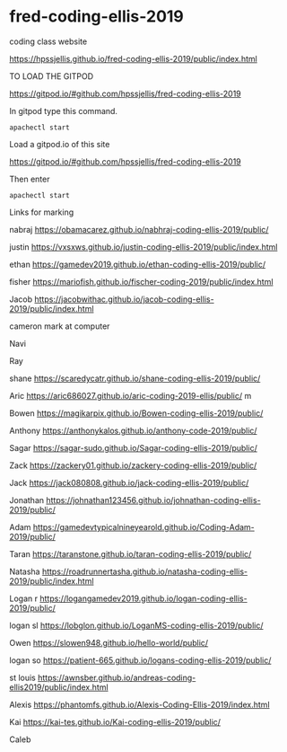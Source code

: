 # fred-coding-ellis-2019
coding class website



https://hpssjellis.github.io/fred-coding-ellis-2019/public/index.html



TO LOAD THE GITPOD 

https://gitpod.io/#github.com/hpssjellis/fred-coding-ellis-2019

In gitpod type this command.

```
apachectl start

```






Load a gitpod.io of this site

https://gitpod.io/#github.com/hpssjellis/fred-coding-ellis-2019

Then enter 

```apachectl start```






Links for marking


nabraj  https://obamacarez.github.io/nabhraj-coding-ellis-2019/public/

justin https://vxsxws.github.io/justin-coding-ellis-2019/public/index.html


ethan https://gamedev2019.github.io/ethan-coding-ellis-2019/public/

fisher  https://mariofish.github.io/fischer-coding-2019/public/index.html

Jacob   https://jacobwithac.github.io/jacob-coding-ellis-2019/public/index.html




cameron mark at computer

Navi 

Ray 

shane https://scaredycatr.github.io/shane-coding-ellis-2019/public/


Aric  https://aric686027.github.io/aric-coding-2019-ellis/public/ m


Bowen   https://magikarpix.github.io/Bowen-coding-ellis-2019/public/


Anthony   https://anthonykalos.github.io/anthony-code-2019/public/


Sagar   https://sagar-sudo.github.io/Sagar-coding-ellis-2019/public/


Zack   https://zackery01.github.io/zackery-coding-ellis-2019/public/



Jack   https://jack080808.github.io/jack-coding-ellis-2019/public/

Jonathan   https://johnathan123456.github.io/johnathan-coding-ellis-2019/public/


Adam   https://gamedevtypicalnineyearold.github.io/Coding-Adam-2019/public/


Taran https://taranstone.github.io/taran-coding-ellis-2019/public/

Natasha   https://roadrunnertasha.github.io/natasha-coding-ellis-2019/public/index.html


Logan r   https://logangamedev2019.github.io/logan-coding-ellis-2019/public/


logan sl  https://lobglon.github.io/LoganMS-coding-ellis-2019/public/ 


Owen  https://slowen948.github.io/hello-world/public/


logan so   https://patient-665.github.io/logans-coding-ellis-2019/public/


st louis  https://awnsber.github.io/andreas-coding-ellis2019/public/index.html


Alexis  https://phantomfs.github.io/Alexis-Coding-Ellis-2019/index.html


Kai   https://kai-tes.github.io/Kai-coding-ellis-2019/public/


Caleb  



